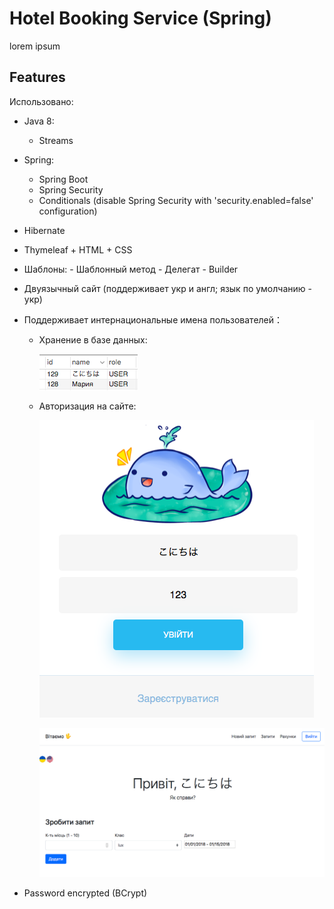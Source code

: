 # Hotel Booking Service (Spring)

lorem ipsum

## Features

Использовано:
 - Java 8:
   - Streams
 - Spring:
    - Spring Boot
    - Spring Security
    - Conditionals (disable Spring Security with 'security.enabled=false' configuration)
 - Hibernate
 - Thymeleaf + HTML + CSS

 - Шаблоны:
        - Шаблонный метод
        - Делегат
        - Builder
        
 - Двуязычный сайт (поддерживает укр и англ; язык по умолчанию - укр)
 - Поддерживает интернациональные имена пользователей：
    - Хранение в базе данных:
    
        ![alt text](img/1.png)
    - Авторизация на сайте: 
    
        ![alt text](img/2.png)
        
        ![alt text](img/3.png)
 - Password encrypted (BCrypt)
